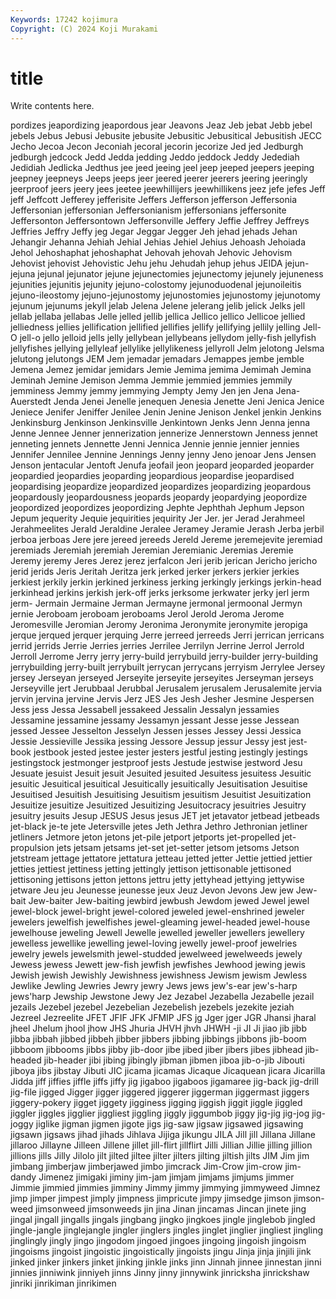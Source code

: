 ```yaml
---
Keywords: 17242 kojimura
Copyright: (C) 2024 Koji Murakami
---
```


# title

Write contents here.



pordizes jeapordizing jeapordous
jear Jeavons Jeaz Jeb jebat Jebb jebel jebels Jebus Jebusi
Jebusite jebusite Jebusitic Jebusitical Jebusitish JECC Jecho Jecoa Jecon Jeconiah
jecoral jecorin jecorize Jed jed Jedburgh jedburgh jedcock Jedd Jedda
jedding Jeddo jeddock Jeddy Jedediah Jedidiah Jedlicka Jedthus jee jeed
jeeing jeel jeep jeeped jeepers jeeping jeepney jeepneys Jeeps jeeps
jeer jeered jeerer jeerers jeering jeeringly jeerproof jeers jeery jees
jeetee jeewhillijers jeewhillikens jeez jefe jefes Jeff jeff Jeffcott Jefferey
jefferisite Jeffers Jefferson jefferson Jeffersonia Jeffersonian jeffersonian Jeffersonianism jeffersonians jeffersonite
Jeffersonton Jeffersontown Jeffersonville Jeffery Jeffie Jeffrey Jeffreys Jeffries Jeffry Jeffy
jeg Jegar Jeggar Jegger Jeh jehad jehads Jehan Jehangir Jehanna
Jehiah Jehial Jehias Jehiel Jehius Jehoash Jehoiada Jehol Jehoshaphat jehoshaphat
Jehovah jehovah Jehovic Jehovism Jehovist jehovist Jehovistic Jehu jehu Jehudah
jehup jehus JEIDA jejun- jejuna jejunal jejunator jejune jejunectomies jejunectomy
jejunely jejuneness jejunities jejunitis jejunity jejuno-colostomy jejunoduodenal jejunoileitis jejuno-ileostomy jejuno-jejunostomy
jejunostomies jejunostomy jejunotomy jejunum jejunums jekyll jelab Jelena Jelene jelerang
jelib jelick Jelks jell jellab jellaba jellabas Jelle jelled jellib
jellica Jellico jellico Jellicoe jellied jelliedness jellies jellification jellified jellifies
jellify jellifying jellily jelling Jell-O jell-o jello jelloid jells jelly
jellybean jellybeans jellydom jelly-fish jellyfish jellyfishes jellying jellyleaf jellylike jellylikeness
jellyroll Jelm jelotong Jelsma jelutong jelutongs JEM Jem jemadar jemadars
Jemappes jembe jemble Jemena Jemez jemidar jemidars Jemie Jemima jemima
Jemimah Jemina Jeminah Jemine Jemison Jemma Jemmie jemmied jemmies jemmily
jemminess Jemmy jemmy jemmying Jempty Jemy Jen jen Jena Jena-Auerstedt
Jenda Jenei Jenelle jenequen Jenesia Jenette Jeni Jenica Jenice Jeniece
Jenifer Jeniffer Jenilee Jenin Jenine Jenison Jenkel jenkin Jenkins Jenkinsburg
Jenkinson Jenkinsville Jenkintown Jenks Jenn Jenna jenna Jenne Jennee Jenner
jennerization jennerize Jennerstown Jenness jennet jenneting jennets Jennette Jenni Jennica
Jennie jennie jennier jennies Jennifer Jennilee Jennine Jennings Jenny jenny
Jeno jenoar Jens Jensen Jenson jentacular Jentoft Jenufa jeofail jeon
jeopard jeoparded jeoparder jeopardied jeopardies jeoparding jeopardious jeopardise jeopardised jeopardising
jeopardize jeopardized jeopardizes jeopardizing jeopardous jeopardously jeopardousness jeopards jeopardy jeopardying
jeopordize jeopordized jeopordizes jeopordizing Jephte Jephthah Jephum Jepson Jepum jequerity
Jequie jequirities jequirity Jer Jer. jer Jerad Jerahmeel Jerahmeelites Jerald
Jeraldine Jeralee Jeramey Jeramie Jerash Jerba jerbil jerboa jerboas Jere
jere jereed jereeds Jereld Jereme jeremejevite jeremiad jeremiads Jeremiah jeremiah
Jeremian Jeremianic Jeremias Jeremie Jeremy jeremy Jeres Jerez jerez jerfalcon
Jeri jerib jerican Jericho jericho jerid jerids Jeris Jeritah Jeritza
jerk jerked jerker jerkers jerkier jerkies jerkiest jerkily jerkin jerkined
jerkiness jerking jerkingly jerkings jerkin-head jerkinhead jerkins jerkish jerk-off jerks
jerksome jerkwater jerky jerl jerm jerm- Jermain Jermaine Jerman Jermayne
jermonal jermoonal Jermyn jernie Jeroboam jeroboam jeroboams Jerol Jerold Jeroma
Jerome Jeromesville Jeromian Jeromy Jeronima Jeronymite jeronymite jeropiga jerque jerqued
jerquer jerquing Jerre jerreed jerreeds Jerri jerrican jerricans jerrid jerrids
Jerrie Jerries jerries Jerrilee Jerrilyn Jerrine Jerrol Jerrold Jerroll Jerrome
Jerry jerry jerry-build jerrybuild jerry-builder jerry-building jerrybuilding jerry-built jerrybuilt jerrycan
jerrycans jerryism Jerrylee Jersey jersey Jerseyan jerseyed Jerseyite jerseyite jerseyites
Jerseyman jerseys Jerseyville jert Jerubbaal Jerubbal Jerusalem jerusalem Jerusalemite jervia
jervin jervina jervine Jervis Jerz JES Jes Jesh Jesher Jesmine
Jespersen Jess jess Jessa Jessabell jessakeed Jessalin Jessalyn jessamies Jessamine
jessamine jessamy Jessamyn jessant Jesse jesse Jessean jessed Jessee Jesselton
Jesselyn Jessen jesses Jessey Jessi Jessica Jessie Jessieville Jessika jessing
Jessore Jessup jessur Jessy jest jest-book jestbook jested jestee jester
jesters jestful jesting jestingly jestings jestingstock jestmonger jestproof jests Jestude
jestwise jestword Jesu Jesuate jesuist Jesuit jesuit Jesuited jesuited Jesuitess
jesuitess Jesuitic jesuitic Jesuitical jesuitical Jesuitically jesuitically Jesuitisation Jesuitise Jesuitised
Jesuitish Jesuitising Jesuitism jesuitism Jesuitist Jesuitization Jesuitize jesuitize Jesuitized Jesuitizing
Jesuitocracy jesuitries Jesuitry jesuitry jesuits Jesup JESUS Jesus jesus JET
jet jetavator jetbead jetbeads jet-black je-te jete Jetersville jetes Jeth
Jethra Jethro Jethronian jetliner jetliners Jetmore jeton jetons jet-pile jetport
jetports jet-propelled jet-propulsion jets jetsam jetsams jet-set jet-setter jetsom jetsoms
Jetson jetstream jettage jettatore jettatura jetteau jetted jetter Jettie jettied
jettier jetties jettiest jettiness jetting jettingly jettison jettisonable jettisoned jettisoning
jettisons jetton jettons jettru jetty jettyhead jettying jettywise jetware Jeu
jeu Jeunesse jeunesse jeux Jeuz Jevon Jevons Jew jew Jew-bait
Jew-baiter Jew-baiting jewbird jewbush Jewdom jewed Jewel jewel jewel-block jewel-bright
jewel-colored jeweled jewel-enshrined jeweler jewelers jewelfish jewelfishes jewel-gleaming jewel-headed jewel-house
jewelhouse jeweling Jewell Jewelle jewelled jeweller jewellers jewellery jewelless jewellike
jewelling jewel-loving jewelly jewel-proof jewelries jewelry jewels jewelsmith jewel-studded jewelweed
jewelweeds jewely Jewess jewess Jewett jew-fish jewfish jewfishes Jewhood jewing
jewis Jewish jewish Jewishly Jewishness jewishness Jewism jewism Jewless Jewlike
Jewling Jewries Jewry jewry Jews jews jew's-ear jew's-harp jews'harp Jewship
Jewstone Jewy Jez Jezabel Jezabella Jezabelle jezail jezails Jezebel jezebel
Jezebelian Jezebelish jezebels jezekite jeziah Jezreel Jezreelite JFET JFIF JFK
JFMIP JFS jg Jger jger JGR Jhansi jharal jheel Jhelum
jhool jhow JHS Jhuria JHVH jhvh JHWH -ji JI Ji
jiao jib jibb jibba jibbah jibbed jibbeh jibber jibbers jibbing
jibbings jibbons jib-boom jibboom jibbooms jibbs jibby jib-door jibe jibed
jiber jibers jibes jibhead jib-headed jib-header jibi jibing jibingly jibman
jibmen jiboa jib-o-jib Jibouti jiboya jibs jibstay Jibuti JIC jicama
jicamas Jicaque Jicaquean jicara Jicarilla Jidda jiff jiffies jiffle jiffs
jiffy jig jigaboo jigaboos jigamaree jig-back jig-drill jig-file jigged Jigger
jigger jiggered jiggerer jiggerman jiggermast jiggers jiggery-pokery jigget jiggety jigginess
jigging jiggish jiggit jiggle jiggled jiggler jiggles jigglier jiggliest jiggling
jiggly jiggumbob jiggy jig-jig jig-jog jig-joggy jiglike jigman jigmen jigote
jigs jig-saw jigsaw jigsawed jigsawing jigsawn jigsaws jihad jihads Jihlava
Jijiga jikungu JILA Jill jill Jillana Jillane jillaroo Jillayne Jilleen
Jillene jillet jill-flirt jillflirt Jilli Jillian Jillie jilling jillion jillions
jills Jilly Jilolo jilt jilted jiltee jilter jilters jilting jiltish
jilts JIM Jim jim jimbang jimberjaw jimberjawed jimbo jimcrack Jim-Crow
jim-crow jim-dandy Jimenez jimigaki jiminy jim-jam jimjam jimjams jimjums jimmer
Jimmie jimmied jimmies jimminy Jimmy jimmy jimmying jimmyweed Jimnez jimp
jimper jimpest jimply jimpness jimpricute jimpy jimsedge jimson jimson-weed jimsonweed
jimsonweeds jin jina Jinan jincamas Jincan jinete jing jingal jingall
jingalls jingals jingbang jingko jingkoes jingle jinglebob jingled jingle-jangle jinglejangle
jingler jinglers jingles jinglet jinglier jingliest jingling jinglingly jingly jingo
jingodom jingoed jingoes jingoing jingoish jingoism jingoisms jingoist jingoistic jingoistically
jingoists jingu Jinja jinja jinjili jink jinked jinker jinkers jinket
jinking jinkle jinks jinn Jinnah jinnee jinnestan jinni jinnies jinniwink
jinniyeh jinns Jinny jinny jinnywink jinricksha jinrickshaw jinriki jinrikiman jinrikimen

